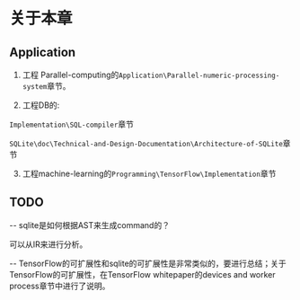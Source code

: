 # 关于本章



## Application

1) 工程 Parallel-computing的`Application\Parallel-numeric-processing-system`章节。

2) 工程DB的:

`Implementation\SQL-compiler`章节

`SQLite\doc\Technical-and-Design-Documentation\Architecture-of-SQLite`章节

3) 工程machine-learning的`Programming\TensorFlow\Implementation`章节

## TODO

-- sqlite是如何根据AST来生成command的？

可以从IR来进行分析。



-- TensorFlow的可扩展性和sqlite的可扩展性是非常类似的，要进行总结；关于TensorFlow的可扩展性，在TensorFlow whitepaper的devices and worker process章节中进行了说明。

